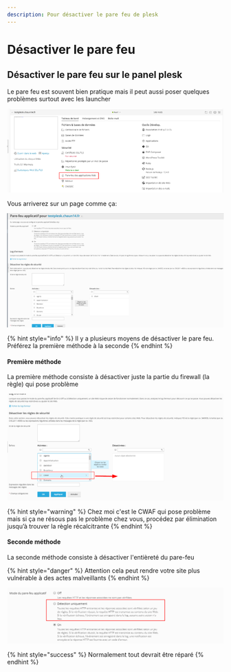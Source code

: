 ```yaml
---
description: Pour désactiver le pare feu de plesk
---
```


# Désactiver le pare feu

## Désactiver le pare feu sur le panel plesk

Le pare feu est souvent bien pratique mais il peut aussi poser quelques problèmes surtout avec les launcher

![cherchez le bouton concernant le pare feu](../../.gitbook/assets/unknown-1.png)

Vous arriverez sur un page comme ça:

![](../../.gitbook/assets/7ape0rj-1.png)

{% hint style="info" %}
Il y a plusieurs moyens de désactiver le pare feu. Préférez la première méthode à la seconde
{% endhint %}

#### Première méthode

La première méthode consiste à désactiver juste la partie du firewall \(la règle\) qui pose problème

![cliquez sur CWAF pour l&apos;envoyer dans l&apos;autre list puis cliquez sur valider](../../.gitbook/assets/bztqpff-1.png)

{% hint style="warning" %}
Chez moi c'est le CWAF qui pose problème mais si ça ne résous pas le problème chez vous, procédez par élimination jusqu’à trouver la règle récalcitrante
{% endhint %}

#### Seconde méthode

La seconde méthode consiste à désactiver l'entièreté du pare-feu

{% hint style="danger" %}
Attention cela peut rendre votre site plus vulnérable à des actes malveillants
{% endhint %}

![S&#xE9;lectionnez &quot;D&#xE9;tection uniquement&quot; puis cliquez sur OK](../../.gitbook/assets/gyaz9wf-1.png)

{% hint style="success" %}
Normalement tout devrait être réparé
{% endhint %}

